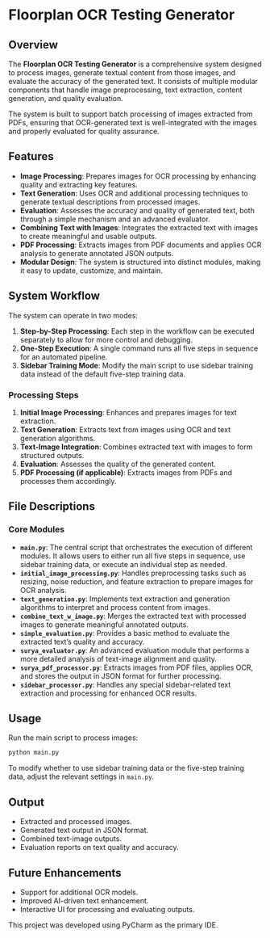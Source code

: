 # Floorplan OCR Testing Generator

## Overview
The **Floorplan OCR Testing Generator** is a comprehensive system designed to process images, generate textual content from those images, and evaluate the accuracy of the generated text. It consists of multiple modular components that handle image preprocessing, text extraction, content generation, and quality evaluation. 

The system is built to support batch processing of images extracted from PDFs, ensuring that OCR-generated text is well-integrated with the images and properly evaluated for quality assurance. 

## Features
- **Image Processing**: Prepares images for OCR processing by enhancing quality and extracting key features.
- **Text Generation**: Uses OCR and additional processing techniques to generate textual descriptions from processed images.
- **Evaluation**: Assesses the accuracy and quality of generated text, both through a simple mechanism and an advanced evaluator.
- **Combining Text with Images**: Integrates the extracted text with images to create meaningful and usable outputs.
- **PDF Processing**: Extracts images from PDF documents and applies OCR analysis to generate annotated JSON outputs.
- **Modular Design**: The system is structured into distinct modules, making it easy to update, customize, and maintain.

## System Workflow
The system can operate in two modes:
1. **Step-by-Step Processing**: Each step in the workflow can be executed separately to allow for more control and debugging.
2. **One-Step Execution**: A single command runs all five steps in sequence for an automated pipeline.
3. **Sidebar Training Mode**: Modify the main script to use sidebar training data instead of the default five-step training data.

### Processing Steps
1. **Initial Image Processing**: Enhances and prepares images for text extraction.
2. **Text Generation**: Extracts text from images using OCR and text generation algorithms.
3. **Text-Image Integration**: Combines extracted text with images to form structured outputs.
4. **Evaluation**: Assesses the quality of the generated content.
5. **PDF Processing (if applicable)**: Extracts images from PDFs and processes them accordingly.

## File Descriptions
### Core Modules
- **`main.py`**: The central script that orchestrates the execution of different modules. It allows users to either run all five steps in sequence, use sidebar training data, or execute an individual step as needed.
- **`initial_image_processing.py`**: Handles preprocessing tasks such as resizing, noise reduction, and feature extraction to prepare images for OCR analysis.
- **`text_generation.py`**: Implements text extraction and generation algorithms to interpret and process content from images.
- **`combine_text_w_image.py`**: Merges the extracted text with processed images to generate meaningful annotated outputs.
- **`simple_evaluation.py`**: Provides a basic method to evaluate the extracted text’s quality and accuracy.
- **`surya_evaluator.py`**: An advanced evaluation module that performs a more detailed analysis of text-image alignment and quality.
- **`surya_pdf_processor.py`**: Extracts images from PDF files, applies OCR, and stores the output in JSON format for further processing.
- **`sidebar_processor.py`**: Handles any special sidebar-related text extraction and processing for enhanced OCR results.

## Usage
Run the main script to process images:
```bash
python main.py
```

To modify whether to use sidebar training data or the five-step training data, adjust the relevant settings in `main.py`.

## Output
- Extracted and processed images.
- Generated text output in JSON format.
- Combined text-image outputs.
- Evaluation reports on text quality and accuracy.

## Future Enhancements
- Support for additional OCR models.
- Improved AI-driven text enhancement.
- Interactive UI for processing and evaluating outputs.

This project was developed using PyCharm as the primary IDE.


